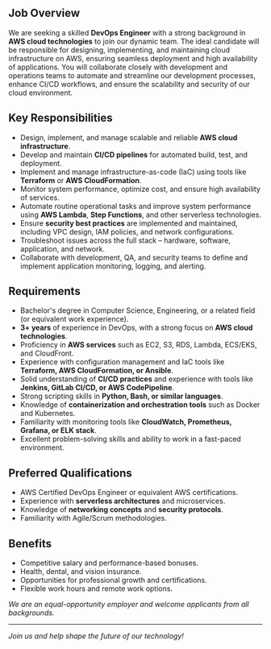 ## Job Overview
We are seeking a skilled **DevOps Engineer** with a strong background in **AWS cloud technologies** to join our dynamic team. The ideal candidate will be responsible for designing, implementing, and maintaining cloud infrastructure on AWS, ensuring seamless deployment and high availability of applications. You will collaborate closely with development and operations teams to automate and streamline our development processes, enhance CI/CD workflows, and ensure the scalability and security of our cloud environment.

## Key Responsibilities
- Design, implement, and manage scalable and reliable **AWS cloud infrastructure**.
- Develop and maintain **CI/CD pipelines** for automated build, test, and deployment.
- Implement and manage infrastructure-as-code (IaC) using tools like **Terraform** or **AWS CloudFormation**.
- Monitor system performance, optimize cost, and ensure high availability of services.
- Automate routine operational tasks and improve system performance using **AWS Lambda**, **Step Functions**, and other serverless technologies.
- Ensure **security best practices** are implemented and maintained, including VPC design, IAM policies, and network configurations.
- Troubleshoot issues across the full stack – hardware, software, application, and network.
- Collaborate with development, QA, and security teams to define and implement application monitoring, logging, and alerting.

## Requirements
- Bachelor's degree in Computer Science, Engineering, or a related field (or equivalent work experience).
- **3+ years** of experience in DevOps, with a strong focus on **AWS cloud technologies**.
- Proficiency in **AWS services** such as EC2, S3, RDS, Lambda, ECS/EKS, and CloudFront.
- Experience with configuration management and IaC tools like **Terraform, AWS CloudFormation, or Ansible**.
- Solid understanding of **CI/CD practices** and experience with tools like **Jenkins, GitLab CI/CD, or AWS CodePipeline**.
- Strong scripting skills in **Python, Bash, or similar languages**.
- Knowledge of **containerization and orchestration tools** such as Docker and Kubernetes.
- Familiarity with monitoring tools like **CloudWatch, Prometheus, Grafana, or ELK stack**.
- Excellent problem-solving skills and ability to work in a fast-paced environment.

## Preferred Qualifications
- AWS Certified DevOps Engineer or equivalent AWS certifications.
- Experience with **serverless architectures** and microservices.
- Knowledge of **networking concepts** and **security protocols**.
- Familiarity with Agile/Scrum methodologies.

## Benefits
- Competitive salary and performance-based bonuses.
- Health, dental, and vision insurance.
- Opportunities for professional growth and certifications.
- Flexible work hours and remote work options.

*We are an equal-opportunity employer and welcome applicants from all backgrounds.*

---

*Join us and help shape the future of our technology!*